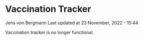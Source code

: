 Vaccination Tracker
================
Jens von Bergmann
Last updated at 23 November, 2022 - 15:44

Vaccination tracker is no longer functional.
